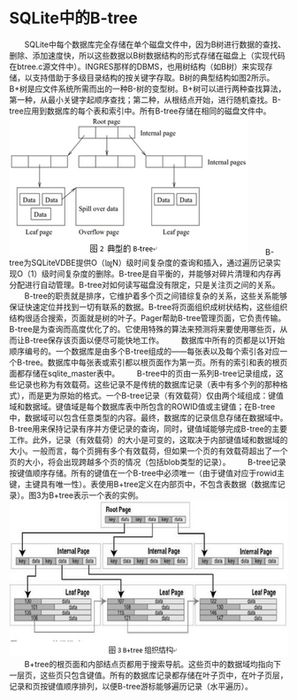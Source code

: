 # SQLite中的B-tree
&nbsp;&nbsp;&nbsp;&nbsp;&nbsp;&nbsp;&nbsp;SQLite中每个数据库完全存储在单个磁盘文件中，因为B树进行数据的查找、删除、添加速度快，所以这些数据以B树数据结构的形式存储在磁盘上（实现代码在btree.c源文件中）。INGRES那样的DBMS，也用树结构（如B树）来实现存储，以支持借助于多级目录结构的按关键字存取。B树的典型结构如图2所示。B+树是应文件系统所需而出的一种B-树的变型树。B+树可以进行两种查找算法，第一种，从最小关键字起顺序查找；第二种，从根结点开始，进行随机查找。B-tree应用到数据库的每个表和索引中。所有B-tree存储在相同的磁盘文件中。
<img src="典型的B-tree.jpg">
&nbsp;&nbsp;&nbsp;&nbsp;&nbsp;&nbsp;&nbsp;B-tree为SQLiteVDBE提供O（㏒N）级时间复杂度的查询和插入，通过遍历记录实现O（1）级时间复杂度的删除。B-tree是自平衡的，并能够对碎片清理和内存再分配进行自动管理。B-tree对如何读写磁盘没有限定，只是关注页之间的关系。
&nbsp;&nbsp;&nbsp;&nbsp;&nbsp;&nbsp;&nbsp;B-tree的职责就是排序，它维护着多个页之间错综复杂的关系，这些关系能够保证快速定位并找到一切有联系的数据。B-tree将页面组织成树状结构，这些组织结构很适合搜索，页面就是树的叶子。Pager帮助B-tree管理页面，它负责传输。B-tree是为查询而高度优化了的。它使用特殊的算法来预测将来要使用哪些页，从而让B-tree保存该页面以便尽可能快地工作。
&nbsp;&nbsp;&nbsp;&nbsp;&nbsp;&nbsp;&nbsp;数据库中所有的页都是以1开始顺序编号的。一个数据库是由多个B-tree组成的——每张表以及每个索引各对应一个B-tree。数据库中每张表或索引都以根页面作为第一页。所有的索引和表的根页面都存储在sqlite_master表中。
&nbsp;&nbsp;&nbsp;&nbsp;&nbsp;&nbsp;&nbsp;B-tree中的页由一系列B-tree记录组成，这些记录也称为有效载荷。这些记录不是传统的数据库记录（表中有多个列的那种格式），而是更为原始的格式。一个B-tree记录（有效载荷）仅由两个域组成：键值域和数据域。键值域是每个数据库表中所包含的ROWID值或主键值；在B-tree中，数据域可以包含任意类型的内容。最终，数据库的记录信息存储在数据域中。B-tree用来保持记录有序并方便记录的查询，同时，键值域能够完成B-tree的主要工作。此外，记录（有效载荷）的大小是可变的，这取决于内部键值域和数据域的大小。一般而言，每个页拥有多个有效载荷，但如果一个页的有效载荷超出了一个页的大小，将会出现跨越多个页的情况（包括blob类型的记录）。
&nbsp;&nbsp;&nbsp;&nbsp;&nbsp;&nbsp;&nbsp;B-tree记录按键值顺序存储。所有的键值在一个B-tree中必须唯一（由于键值对应于rowid主键，主键具有唯一性）。表使用B+tree定义在内部页中，不包含表数据（数据库记录）。图3为B+tree表示一个表的实例。
<img src="3B+tree组织结构.jpg">
&nbsp;&nbsp;&nbsp;&nbsp;&nbsp;&nbsp;&nbsp;B+tree的根页面和内部结点页都用于搜索导航。这些页中的数据域均指向下一层页，这些页只包含键值。所有的数据库记录都存储在叶子页中，在叶子页层，记录和页按键值顺序排列，以便B-tree游标能够遍历记录（水平遍历）。
